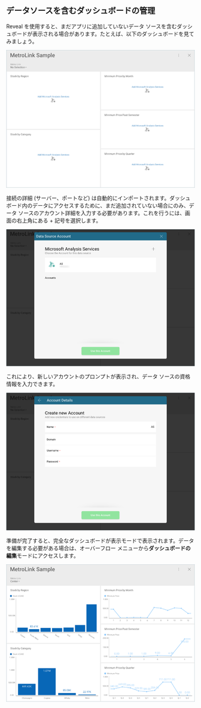 ## データソースを含むダッシュボードの管理

Reveal を使用すると、まだアプリに追加していないデータ ソースを含むダッシュボードが表示される場合があります。たとえば、以下のダッシュボードを見てみましょう。

![A dashboard sample](images/dashboard-own-data-sources.png)

接続の詳細 (サーバー、ポートなど) は自動的にインポートされます。ダッシュボード内のデータにアクセスするために、まだ追加されていない場合にのみ、データ ソースのアカウント詳細を入力する必要があります。これを行うには、画面の右上角にある + 記号を選択します。

![Dashboard Adding Imported Data Source Account](images/dashboard-adding-imported-data-source-account.png)

これにより、新しいアカウントのプロンプトが表示され、データ ソースの資格情報を入力できます。

![Dashboard Adding Imported Data Source Create New Account dialog](images/dashboard-adding-imported-data-source-account2.png)

準備が完了すると、完全なダッシュボードが表示モードで表示されます。データを編集する必要がある場合は、オーバーフロー メニューから**ダッシュボードの編集**モードにアクセスします。

![Final Dashboard Own Data Source](images/final-dashboard-own-data-source.png)
